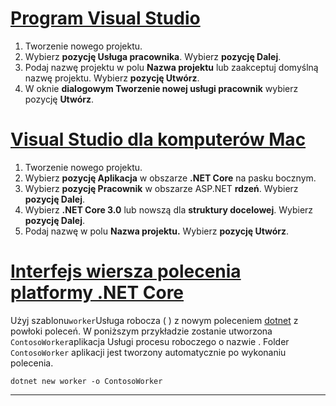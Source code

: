 # <a name="visual-studio"></a>[Program Visual Studio](#tab/visual-studio)

1. Tworzenie nowego projektu.
1. Wybierz **pozycję Usługa pracownika**. Wybierz **pozycję Dalej**.
1. Podaj nazwę projektu w polu **Nazwa projektu** lub zaakceptuj domyślną nazwę projektu. Wybierz **pozycję Utwórz**.
1. W oknie **dialogowym Tworzenie nowej usługi pracownik** wybierz pozycję **Utwórz**.

# <a name="visual-studio-for-mac"></a>[Visual Studio dla komputerów Mac](#tab/visual-studio-mac)

1. Tworzenie nowego projektu.
1. Wybierz **pozycję Aplikacja** w obszarze **.NET Core** na pasku bocznym.
1. Wybierz **pozycję Pracownik** w obszarze ASP.NET **rdzeń**. Wybierz **pozycję Dalej**.
1. Wybierz **.NET Core 3.0** lub nowszą dla **struktury docelowej**. Wybierz **pozycję Dalej**.
1. Podaj nazwę w polu **Nazwa projektu.** Wybierz **pozycję Utwórz**.

# <a name="net-core-cli"></a>[Interfejs wiersza polecenia platformy .NET Core](#tab/netcore-cli)

Użyj szablonu`worker`Usługa robocza ( ) z nowym poleceniem [dotnet](/dotnet/core/tools/dotnet-new) z powłoki poleceń. W poniższym przykładzie zostanie utworzona `ContosoWorker`aplikacja Usługi procesu roboczego o nazwie . Folder `ContosoWorker` aplikacji jest tworzony automatycznie po wykonaniu polecenia.

```dotnetcli
dotnet new worker -o ContosoWorker
```

---
